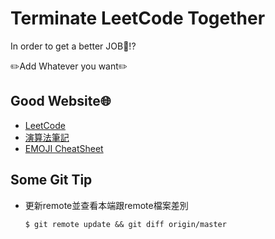 # Terminate LeetCode Together
In order to get a better JOB👔!?

️️✏️Add Whatever you want✏️

## Good Website🌐
- [LeetCode](https://leetcode.com/)
- [演算法筆記](http://www2.csie.ntnu.edu.tw/~u91029/)
- [EMOJI CheatSheet](https://gist.github.com/roachhd/1f029bd4b50b8a524f3c)


## Some Git Tip
- 更新remote並查看本端跟remote檔案差別
	```shell
	$ git remote update && git diff origin/master
	```
